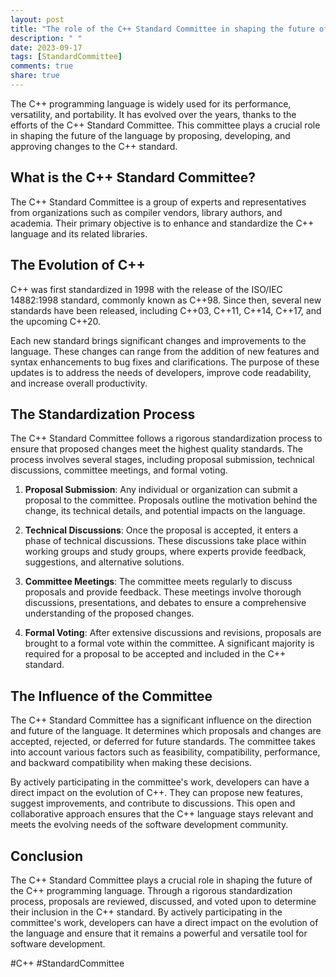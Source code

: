```yaml
---
layout: post
title: "The role of the C++ Standard Committee in shaping the future of the language"
description: " "
date: 2023-09-17
tags: [StandardCommittee]
comments: true
share: true
---
```


The C++ programming language is widely used for its performance, versatility, and portability. It has evolved over the years, thanks to the efforts of the C++ Standard Committee. This committee plays a crucial role in shaping the future of the language by proposing, developing, and approving changes to the C++ standard.

## What is the C++ Standard Committee?

The C++ Standard Committee is a group of experts and representatives from organizations such as compiler vendors, library authors, and academia. Their primary objective is to enhance and standardize the C++ language and its related libraries.

## The Evolution of C++

C++ was first standardized in 1998 with the release of the ISO/IEC 14882:1998 standard, commonly known as C++98. Since then, several new standards have been released, including C++03, C++11, C++14, C++17, and the upcoming C++20.

Each new standard brings significant changes and improvements to the language. These changes can range from the addition of new features and syntax enhancements to bug fixes and clarifications. The purpose of these updates is to address the needs of developers, improve code readability, and increase overall productivity.

## The Standardization Process

The C++ Standard Committee follows a rigorous standardization process to ensure that proposed changes meet the highest quality standards. The process involves several stages, including proposal submission, technical discussions, committee meetings, and formal voting.

1. **Proposal Submission**: Any individual or organization can submit a proposal to the committee. Proposals outline the motivation behind the change, its technical details, and potential impacts on the language.

2. **Technical Discussions**: Once the proposal is accepted, it enters a phase of technical discussions. These discussions take place within working groups and study groups, where experts provide feedback, suggestions, and alternative solutions.

3. **Committee Meetings**: The committee meets regularly to discuss proposals and provide feedback. These meetings involve thorough discussions, presentations, and debates to ensure a comprehensive understanding of the proposed changes.

4. **Formal Voting**: After extensive discussions and revisions, proposals are brought to a formal vote within the committee. A significant majority is required for a proposal to be accepted and included in the C++ standard.

## The Influence of the Committee

The C++ Standard Committee has a significant influence on the direction and future of the language. It determines which proposals and changes are accepted, rejected, or deferred for future standards. The committee takes into account various factors such as feasibility, compatibility, performance, and backward compatibility when making these decisions.

By actively participating in the committee's work, developers can have a direct impact on the evolution of C++. They can propose new features, suggest improvements, and contribute to discussions. This open and collaborative approach ensures that the C++ language stays relevant and meets the evolving needs of the software development community.

## Conclusion

The C++ Standard Committee plays a crucial role in shaping the future of the C++ programming language. Through a rigorous standardization process, proposals are reviewed, discussed, and voted upon to determine their inclusion in the C++ standard. By actively participating in the committee's work, developers can have a direct impact on the evolution of the language and ensure that it remains a powerful and versatile tool for software development.

#C++ #StandardCommittee